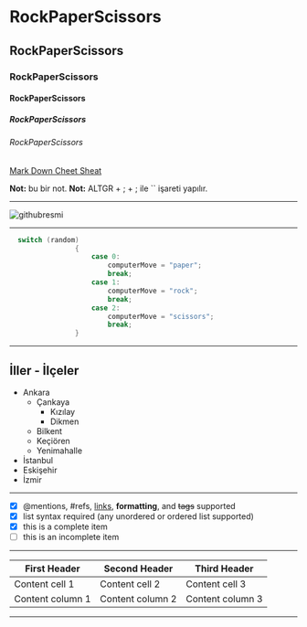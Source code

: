 # RockPaperScissors
## RockPaperScissors
### RockPaperScissors
#### RockPaperScissors
##### RockPaperScissors
###### RockPaperScissors
[Mark Down Cheet Sheat](https://enterprise.github.com/downloads/en/markdown-cheatsheet.pdf)

**Not:** bu bir not.
**Not:** ALTGR + ; + ; ile `` işareti yapılır.

----
![githubresmi](https://www.cenuta.com/blog/wp-content/uploads/2021/02/github-nedir-github-kullanimi-ve-basit-git-komutlari.png)

----

```cs
  switch (random)
                {
                    case 0:
                        computerMove = "paper";
                        break;
                    case 1:
                        computerMove = "rock";
                        break;
                    case 2:
                        computerMove = "scissors";
                        break;
                }
```
----

## İller - İlçeler
- Ankara
  - Çankaya
    - Kızılay
    - Dikmen
  - Bilkent
  - Keçiören
  - Yenimahalle
- İstanbul
- Eskişehir
- İzmir

----
- [x] @mentions, #refs, [links](),
**formatting**, and <del>tags</del>
supported
- [x] list syntax required (any
unordered or ordered list supported)
- [x] this is a complete item
- [ ] this is an incomplete item

----

First Header | Second Header | Third Header
------------ | ------------- | -------------
Content cell 1 | Content cell 2 | Content cell 3
Content column 1 | Content column 2 | Content column 3

----
